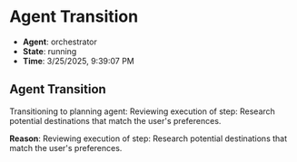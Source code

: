 # Agent Transition

- **Agent**: orchestrator
- **State**: running
- **Time**: 3/25/2025, 9:39:07 PM

## Agent Transition

Transitioning to planning agent: Reviewing execution of step: Research potential destinations that match the user's preferences.

**Reason**: Reviewing execution of step: Research potential destinations that match the user's preferences.

